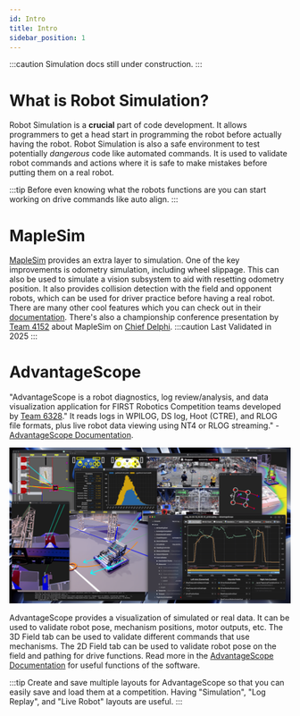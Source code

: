 ```yaml
---
id: Intro
title: Intro
sidebar_position: 1
---
```


:::caution
Simulation docs still under construction.
:::

# What is Robot Simulation?
Robot Simulation is a **crucial** part of code development. It allows programmers to get a head start in programming the robot before actually having the robot. Robot Simulation is also a safe environment to test potentially *dangerous* code like automated commands. It is used to validate robot commands and actions where it is safe to make mistakes before putting them on a real robot.

:::tip
Before even knowing what the robots functions are you can start working on drive commands like auto align.
:::

# MapleSim
[MapleSim](https://shenzhen-robotics-alliance.github.io/maple-sim/) provides an extra layer to simulation. One of the key improvements is odometry simulation, including wheel slippage. This can also be used to simulate a vision subsystem to aid with resetting odometry position. It also provides collision detection with the field and opponent robots, which can be used for driver practice before having a real robot. There are many other cool features which you can check out in their [documentation](https://shenzhen-robotics-alliance.github.io/maple-sim/). There's also a championship conference presentation by [Team 4152](https://www.thebluealliance.com/team/4152) about MapleSim on [Chief Delphi](https://www.chiefdelphi.com/t/maple-sim-conference-team-4152-slides-and-video-release/500585).
:::caution
Last Validated in 2025
:::

# AdvantageScope

<div style={{padding: '1rem', backgroundColor: 'rgba(111, 66, 193, 0.08)', borderRadius: '6px', marginBottom: '1.5rem'}}>

"AdvantageScope is a robot diagnostics, log review/analysis, and data visualization application for FIRST Robotics Competition teams developed by [Team 6328](https://www.littletonrobotics.org/)." It reads logs in WPILOG, DS log, Hoot (CTRE), and RLOG file formats, plus live robot data viewing using NT4 or RLOG streaming." - [AdvantageScope Documentation](https://docs.advantagescope.org/).

</div>

![Advantage Scope](./../../static/img/AdvantageScopeShowcase.png)

AdvantageScope provides a visualization of simulated or real data. It can be used to validate robot pose, mechanism positions, motor outputs, etc. The 3D Field tab can be used to validate different commands that use mechanisms. The 2D Field tab can be used to validate robot pose on the field and pathing for drive functions. Read more in the [AdvantageScope Documentation](https://docs.advantagescope.org/) for useful functions of the software.

:::tip
Create and save multiple layouts for AdvantageScope so that you can easily save and load them at a competition. Having "Simulation", "Log Replay", and "Live Robot" layouts are useful. 
:::